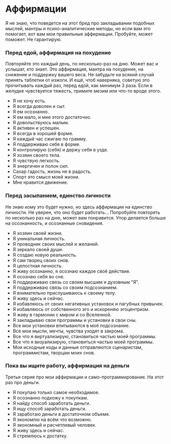 # Аффирмации

Я не знаю, что поведется на этот бред про закладывании подобных мыслей, мантры и психо-аналитические методы, но если вам это помогает, вот вам мои правильные аффирмации. Пробуйте, может поможет. Не гарантирую. 

### Перед едой, аффирмация на похудение

Повторяйте это каждый день, по несколько-раз на дню. Может вас и услышат, кто знает. Это аффирмация, мантра на похудение, на снижение и поддержку вашего веса. Не забудьте на всякий случай принять таблетки от изжоги. И ещё, чтоб наверняка, советую это прочитывать каждый раз, перед едой, как минимум 3 раза. Если в желудке чувствуется тяжесть, примите мезим или что-то вроде этого. 

- Я не хочу есть. 
- Я всегда доволен и сыт. 
- Я ем осознанно. 
- Я ем мало, и мне этого достаточно. 
- Я довольствуюсь малым. 
- Я активен и успешен. 
- Я всегда в хорошей форме. 
- Я каждый час сжигаю по грамму. 
- Я поддерживаю себя в форме. 
- Я контролирую (себя) и держу себя в узде. 
- Я хозяин своего тела. 
- Я чувствую легкость.
- Я энергичен и полон сил.
- Сахар гадость, жизнь не в радость.
- Спорт это смысл моей жизни.
- Мне нравится движение.

### Перед засыпанием, единство личности

Не знаю кому это будет нужно, но здесь аффирмации на единство личности. Не уверен, что оно будет работать… Попробуйте повторять по несколько раз на дню, может вам понравится. Упор делается больше на осознанность, и осознанные сновидения. 

- Я хозяин своей жизни. 
- Я уникальная личность. 
- Я проводник своих мыслей и желаний. 
- Я зеркало своей души. 
- Я создаю новую реальность. 
- Я сам творец своих снов. 
- Я целостная личность. 
- Я живу осознанно, я осознаю каждое своё действие. 
- Я осознаю себя во сне. 
- Я поддерживаю связь со своим высшим и духовным "Я".
- Я поддерживаю связь со своим подсознанием. 
- Я внимательно прислушиваюсь к своему телу. 
- Я живу здесь и сейчас. 
- Я избавляюсь от своих негативных установок и пагубных привычек. 
- Я избавляюсь от собственного эго и искореняю эгоцентризм. 
- Я живу в гармонии с миром и со Вселенной. 
- Я закладываю свои программы и установки в свои сны. 
- Все мои установки впитываются в моё подсознание. 
- Все мои мысли, мечты, чувства уходят в закрома. 
- Все что я виртуализирую, становиться частью моей программы. 
- Все что я визуализирую, становиться частью моей программы. 
- Мои исходные коды и данные отправляются сценаристам, программистам, творцам моих снов. 

### Пока вы ищите работу, аффирмация на деньги

Третья серия про мои аффирмации и само-программирование. На этот раз про деньги. 

- Я покупаю только самое необходимое. 
- Я осознанно подхожу к покупкам. 
- Я найду способ заработать деньги. 
- Я ищу способ заработать деньги. 
- Я заработаю деньги в достаточном объеме. 
- Я экономлю на всём что возможно. 
- Я экономный и расчетливый человек. 
- Я живу здесь и сейчас. 
- Я стремлюсь к достатку. 